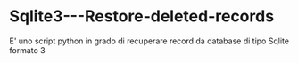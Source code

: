# Sqlite3---Restore-deleted-records
E' uno script python in grado di recuperare record da database di tipo Sqlite formato 3
